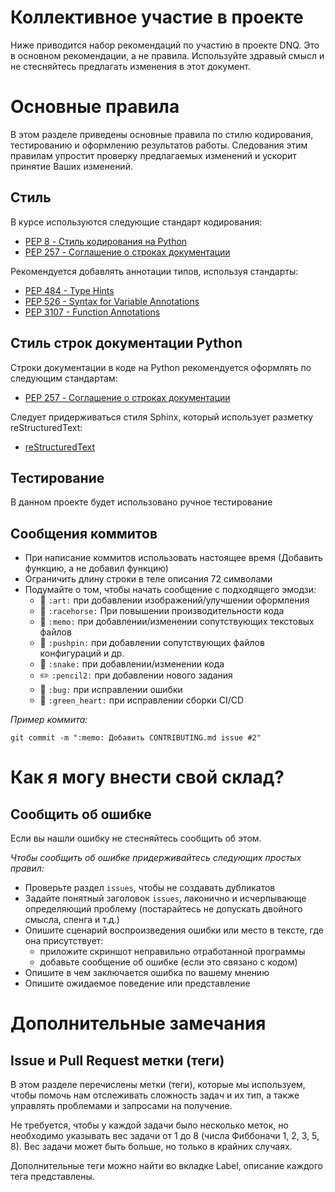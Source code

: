 # Коллективное участие в проекте

Ниже приводится набор рекомендаций по участию в проекте DNQ. Это в основном рекомендации, а не правила. Используйте здравый смысл и не стесняйтесь предлагать изменения в этот документ.

# Основные правила
В этом разделе приведены основные правила по стилю кодирования, тестированию и оформлению результатов работы. Следования этим правилам упростит проверку предлагаемых изменений и ускорит принятие Ваших изменений.

## Стиль
В курсе используются следующие стандарт кодирования:

- [PEP 8 - Стиль кодирования на Python](https://www.python.org/dev/peps/pep-0008/)
- [PEP 257 - Соглашение о строках документации](https://www.python.org/dev/peps/pep-0257/)

Рекомендуется добавлять аннотации типов, используя стандарты:
- [PEP 484 - Type Hints](https://www.python.org/dev/peps/pep-0484/)
- [PEP 526 - Syntax for Variable Annotations](https://www.python.org/dev/peps/pep-0526/)
- [PEP 3107 - Function Annotations](https://www.python.org/dev/peps/pep-3107/)

## Стиль строк документации Python
Строки документации в коде на Python рекомендуется оформлять по следующим стандартам:

- [PEP 257 - Соглашение о строках документации](https://www.python.org/dev/peps/pep-0257/)

Следует придерживаться стиля Sphinx, который использует разметку reStructuredText:
- [reStructuredText](https://docutils.sourceforge.io/rst.html)

## Тестирование
В данном проекте будет использовано ручное тестирование

## Сообщения коммитов
- При написание коммитов использовать настоящее время (Добавить функцию, а не добавил функцию)
- Ограничить длину строки в теле описания 72 символами
- Подумайте о том, чтобы начать сообщение с подходящего эмодзи:
    - :art: ```:art:``` при добавлении изображений/улучшении оформления
    - :racehorse: `:racehorse:` При повышении производительности кода
    - :memo: ```:memo:``` при добавлении/изменении сопутствующих текстовых файлов
    - :pushpin: ```:pushpin:``` при добавлении сопутствующих файлов конфигураций и др.
    - :snake: ```:snake:``` при добавлении/изменении кода
    - :pencil2: ```:pencil2:``` при добавлении нового задания
    - :bug: ```:bug:``` при исправлении ошибки
    - :green_heart: ```:green_heart:``` при исправлении сборки CI/CD

*Пример коммита:*

```git commit -m ":memo: Добавить CONTRIBUTING.md issue #2"```

# Как я могу внести свой склад?

## Сообщить об ошибке

Если вы нашли ошибку не стесняйтесь сообщить об этом.

*Чтобы сообщить об ошибке придерживайтесь следующих простых правил:*

- Проверьте раздел ```issues```, чтобы не создавать дубликатов
- Задайте понятный заголовок ```issues```, лаконично и исчерпывающе определяющий проблему (постарайтесь не допускать двойного смысла, сленга и т.д.)
- Опишите сценарий воспроизведения ошибки или место в тексте, где она присутствует:
    - приложите скриншот неправильно отработанной программы
    - добавьте сообщение об ошибке (если это связано с кодом)
- Опишите в чем заключается ошибка по вашему мнению
- Опишите ожидаемое поведение или представление

# Дополнительные замечания

## Issue и Pull Request метки (теги)

В этом разделе перечислены метки (теги), которые мы используем, чтобы помочь нам отслеживать сложность задач и их тип, а также управлять проблемами и запросами на получение. 

Не требуется, чтобы у каждой задачи было несколько меток, но необходимо указывать вес задачи от 1 до 8 (числа Фиббоначи 1, 2, 3, 5, 8).
Вес задачи может быть больше, но только в крайних случаях. 

Дополнительные теги можно найти во вкладке Label, описание каждого тега представлены.

